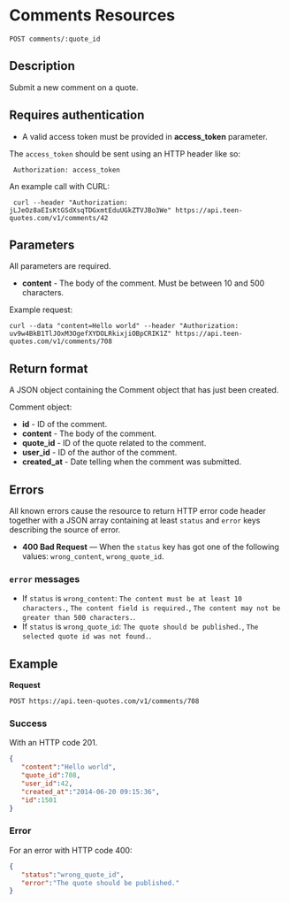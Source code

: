 # Comments Resources

    POST comments/:quote_id

## Description
Submit a new comment on a quote.

## Requires authentication
* A valid access token must be provided in **access_token** parameter.

The `access_token` should be sent using an HTTP header like so:

     Authorization: access_token

An example call with CURL:

     curl --header "Authorization: jLJeOz8aEIsKtGSdXsqTDGxmtEduUGkZTVJBo3We" https://api.teen-quotes.com/v1/comments/42

## Parameters
All parameters are required.

- **content** - The body of the comment. Must be between 10 and 500 characters.

Example request:

    curl --data "content=Hello world" --header "Authorization: uv9w4BkB1TlJOxM3OgefXYDOLRkixjiOBpCRIK1Z" https://api.teen-quotes.com/v1/comments/708

## Return format
A JSON object containing the Comment object that has just been created.

Comment object:

- **id** - ID of the comment.
- **content** - The body of the comment.
- **quote_id** - ID of the quote related to the comment.
- **user_id** - ID of the author of the comment.
- **created_at** - Date telling when the comment was submitted.

## Errors
All known errors cause the resource to return HTTP error code header together with a JSON array containing at least `status` and `error` keys describing the source of error.

- **400 Bad Request** — When the `status` key has got one of the following values: `wrong_content`, `wrong_quote_id`.

### `error` messages
- If `status` is `wrong_content`: `The content must be at least 10 characters.`, `The content field is required.`, `The content may not be greater than 500 characters.`.
- If `status` is `wrong_quote_id`: `The quote should be published.`, `The selected quote id was not found.`.

## Example
**Request**

    POST https://api.teen-quotes.com/v1/comments/708

### Success
With an HTTP code 201.
``` json
{
   "content":"Hello world",
   "quote_id":708,
   "user_id":42,
   "created_at":"2014-06-20 09:15:36",
   "id":1501
}
```

### Error
For an error with HTTP code 400:
``` json
{
   "status":"wrong_quote_id",
   "error":"The quote should be published."
}
```